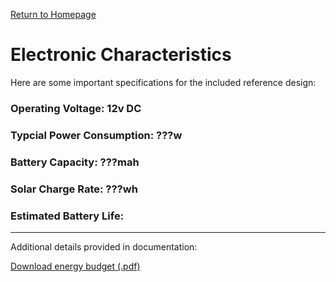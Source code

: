 <p> <a href="https://conrado-m-ucsd.github.io/SYN-100-Project/"> Return to Homepage </a> </p>

<h1> Electronic Characteristics </h1>

<p> Here are some important specifications for the included reference design: </p>

<h3> Operating Voltage: 12v DC </h3> 
<h3> Typcial Power Consumption: ???w </h3> 
<h3> Battery Capacity: ???mah </h3>
<h3> Solar Charge Rate: ???wh </h3> 
<h3> Estimated Battery Life: </h3> 

---

<p> Additional details provided in documentation: </p>
<p> <a href = "https://github.com/Conrado-M-UCSD/SYN-100-Project/raw/main/project%20documentation/Energy-Budget.pdf"> Download energy budget (.pdf) </a> </p>